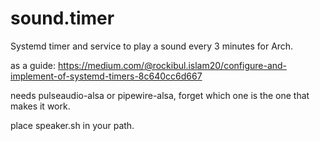 # sound.timer
Systemd timer and service to play a sound every 3 minutes for Arch.

as a guide: https://medium.com/@rockibul.islam20/configure-and-implement-of-systemd-timers-8c640cc6d667

needs pulseaudio-alsa or pipewire-alsa, forget which one is the one that makes it work. 

place speaker.sh in your path.
